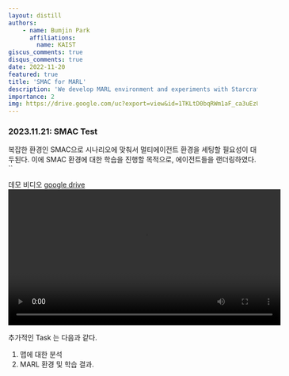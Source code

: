 ```yaml
---
layout: distill
authors: 
    - name: Bumjin Park
      affiliations:
        name: KAIST
giscus_comments: true
disqus_comments: true
date: 2022-11-20
featured: true
title: 'SMAC for MARL'
description: 'We develop MARL environment and experiments with Starcraft Environment'
importance: 2
img: https://drive.google.com/uc?export=view&id=1TKLtD0bqRWm1aF_ca3uEzUZFJhCzhp0b
---
```



### 2023.11.21: SMAC Test 

복잡한 환경인 SMAC으로 시나리오에 맞춰서 멀티에이전트 환경을 세팅할 필요성이 대두된다. 
이에 SMAC 환경에 대한 학습을 진행할 목적으로, 에이전트들을 랜더링하였다. ``

데모 비디오 [google drive](https://drive.google.com/file/d/1FhafCmr_URk9C8MkWnr_ZJOU41uorh-n/view?usp=drive_link)
<video controls width="550">
  <source src="https://drive.google.com/uc?export=view&id=1FhafCmr_URk9C8MkWnr_ZJOU41uorh-n" type="video/webm" />
</video>

추가적인 Task 는 다음과 같다. 
1. 맵에 대한 분석
2. MARL 환경 및 학습 결과. 
